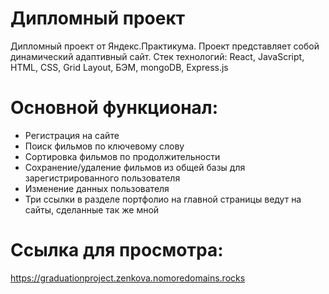 # Дипломный проект  
Дипломный проект от Яндекс.Практикума.
Проект представляет собой динамический адаптивный сайт.
Стек технологий: React, JavaScript, HTML, CSS, Grid Layout, БЭМ, mongoDB, Express.js

# Основной функционал:  
- Регистрация на сайте
- Поиск фильмов по ключевому слову
- Сортировка фильмов по продолжительности
- Сохранение/удаление фильмов из общей базы для зарегистрированного пользователя
- Изменение данных пользователя
- Три ссылки в разделе портфолио на главной страницы ведут на сайты, сделанные так же мной  

# Ссылка для просмотра:  
https://graduationproject.zenkova.nomoredomains.rocks
